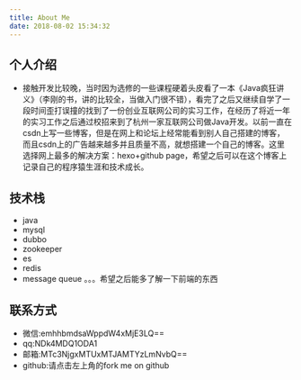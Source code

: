 ```yaml
---
title: About Me
date: 2018-08-02 15:34:32
---
```

## 个人介绍
- 接触开发比较晚，当时因为选修的一些课程硬着头皮看了一本《Java疯狂讲义》（李刚的书，讲的比较全，当做入门很不错），看完了之后又继续自学了一段时间歪打误撞的找到了一份创业互联网公司的实习工作，在经历了将近一年的实习工作之后通过校招来到了杭州一家互联网公司做Java开发。以前一直在csdn上写一些博客，但是在网上和论坛上经常能看到别人自己搭建的博客，而且csdn上的广告越来越多并且质量不高，就想搭建一个自己的博客。这里选择网上最多的解决方案：hexo+github page，希望之后可以在这个博客上记录自己的程序猿生涯和技术成长。
## 技术栈
- java 
- mysql
- dubbo
- zookeeper
- es
- redis
- message queue
。。。希望之后能多了解一下前端的东西
## 联系方式
- 微信:emhhbmdsaWppdW4xMjE3LQ==
- qq:NDk4MDQ1ODA1
- 邮箱:MTc3NjgxMTUxMTJAMTYzLmNvbQ==
- github:请点击左上角的fork me on github